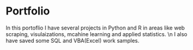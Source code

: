 # Portfolio

In this portoflio I have several projects in Python and R in areas like web scraping, visulaizations, mcahine learning and applied statistics. \n I also have saved some SQL and VBA(Excel) work samples.
